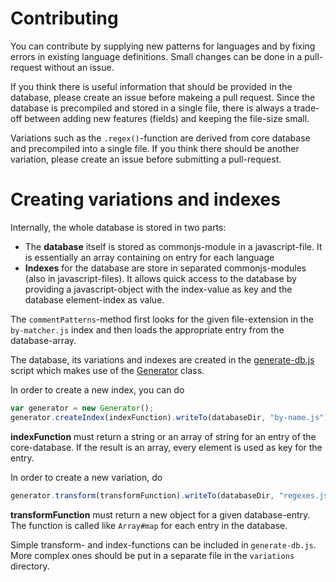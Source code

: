 # Contributing

You can contribute by supplying new patterns for languages and by fixing errors 
in existing language definitions. Small changes can be done in a pull-request without
an issue.

If you think there is useful information that should be provided in the database,
please create an issue before makeing a pull request. Since the database is 
precompiled and stored in a single file, there is always a trade-off between
adding new features (fields) and keeping the file-size small.

Variations such as the `.regex()`-function are derived from core database and precompiled
into a single file. If you think there should be another variation, please create an issue
before submitting a pull-request.

# Creating variations and indexes 

Internally, the whole database is stored in two parts:

* The **database** itself is stored as commonjs-module in a javascript-file.
  It is essentially an array containing on entry for each language
* **Indexes** for the database are store in separated commonjs-modules (also in javascript-files).
  It allows quick access to the database by providing a javascript-object with the index-value as 
  key and the database element-index as value.

The `commentPatterns`-method first looks for the given file-extension in the `by-matcher.js` index 
and then loads the appropriate entry from the database-array.
  
The database, its variations and indexes are created in the [generate-db.js](../build/generate-db.js)
script which makes use of the [Generator](../build/generator.js) class.

In order to create a new index, you can do

```js
var generator = new Generator();
generator.createIndex(indexFunction).writeTo(databaseDir, "by-name.js");
```

**indexFunction** must return a string or an array of string for an entry of the core-database. 
If the result is an array, every element is used as key for the entry.

In order to create a new variation, do 

```js
generator.transform(transformFunction).writeTo(databaseDir, "regexes.js");
```

**transformFunction** must return a new object for a given database-entry. The function
is called like `Array#map` for each entry in the database.

Simple transform- and index-functions can be included in `generate-db.js`. More complex ones 
should be put in a separate file in the `variations` directory.


